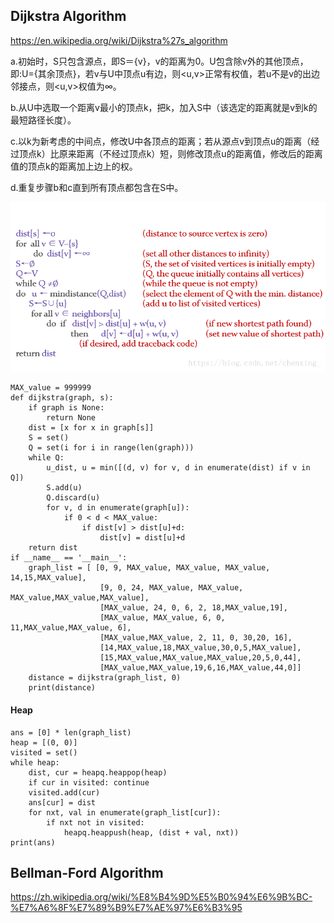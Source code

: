 ## Dijkstra Algorithm

https://en.wikipedia.org/wiki/Dijkstra%27s_algorithm

a.初始时，S只包含源点，即S＝{v}，v的距离为0。U包含除v外的其他顶点，即:U={其余顶点}，若v与U中顶点u有边，则<u,v>正常有权值，若u不是v的出边邻接点，则<u,v>权值为∞。

b.从U中选取一个距离v最小的顶点k，把k，加入S中（该选定的距离就是v到k的最短路径长度）。

c.以k为新考虑的中间点，修改U中各顶点的距离；若从源点v到顶点u的距离（经过顶点k）比原来距离（不经过顶点k）短，则修改顶点u的距离值，修改后的距离值的顶点k的距离加上边上的权。

d.重复步骤b和c直到所有顶点都包含在S中。

![](https://github.com/FFizzZZ/Fizz/blob/master/Algorithm/Pictures/Dijkstra.png)
```
MAX_value = 999999
def dijkstra(graph, s):
    if graph is None:
        return None
    dist = [x for x in graph[s]]
    S = set()
    Q = set(i for i in range(len(graph)))
    while Q:
        u_dist, u = min([(d, v) for v, d in enumerate(dist) if v in Q])
        S.add(u)
        Q.discard(u)
        for v, d in enumerate(graph[u]):
            if 0 < d < MAX_value:
                if dist[v] > dist[u]+d:
                    dist[v] = dist[u]+d
    return dist
if __name__ == '__main__':
    graph_list = [ [0, 9, MAX_value, MAX_value, MAX_value, 14,15,MAX_value],
                    [9, 0, 24, MAX_value, MAX_value, MAX_value,MAX_value,MAX_value],
                    [MAX_value, 24, 0, 6, 2, 18,MAX_value,19],
                    [MAX_value, MAX_value, 6, 0, 11,MAX_value,MAX_value, 6],
                    [MAX_value,MAX_value, 2, 11, 0, 30,20, 16],
                    [14,MAX_value,18,MAX_value,30,0,5,MAX_value],
                    [15,MAX_value,MAX_value,MAX_value,20,5,0,44],
                    [MAX_value,MAX_value,19,6,16,MAX_value,44,0]]
    distance = dijkstra(graph_list, 0)
    print(distance)
```

#### Heap
```
ans = [0] * len(graph_list)
heap = [(0, 0)]
visited = set()
while heap:
    dist, cur = heapq.heappop(heap)
    if cur in visited: continue
    visited.add(cur)
    ans[cur] = dist
    for nxt, val in enumerate(graph_list[cur]):
        if nxt not in visited:
            heapq.heappush(heap, (dist + val, nxt))
print(ans)
```

## Bellman-Ford Algorithm

https://zh.wikipedia.org/wiki/%E8%B4%9D%E5%B0%94%E6%9B%BC-%E7%A6%8F%E7%89%B9%E7%AE%97%E6%B3%95
